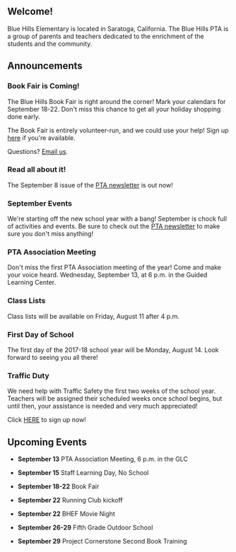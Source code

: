## Welcome!

Blue Hills Elementary is located in Saratoga, California. The Blue Hills PTA is a group of parents and teachers dedicated to the enrichment of the students and the community.

## Announcements

### Book Fair is Coming!

The Blue Hills Book Fair is right around the corner!  Mark your calendars for September 18-22. Don't miss this chance to get all your holiday shopping done early.

The Book Fair is entirely volunteer-run, and we could use your help!  Sign up [here](http://tinyurl.com/y856m5kd) if you're available.

Questions?  [Email us](mailto:bluehillsbookfair@gmail.com).

### Read all about it!

The September 8 issue of the [PTA newsletter](http://www.bluehillspta.org/assets/bulletins/20170908_BHPTA_Newsletter.pdf) is out now!

### September Events

We're starting off the new school year with a bang!  September is chock full of activities and events.  Be sure to check out the [PTA newsletter](http://www.bluehillspta.org/assets/bulletins/20170825_BHPTA_Newsletter.pdf) to make sure you don't miss anything!


### PTA Association Meeting

Don't miss the first PTA Association meeting of the year!  Come and make your voice heard.  Wednesday, September 13, at 6 p.m. in the Guided Learning Center.


### Class Lists

Class lists will be available on Friday, August 11 after 4 p.m.


### First Day of School

The first day of the 2017-18 school year will be Monday, August 14.  Look forward to seeing you all there!


### Traffic Duty

We need help with Traffic Safety the first two weeks of the school year. Teachers will be assigned their scheduled weeks once school begins, but until then, your assistance is needed and very much appreciated!

Click [HERE](https://docs.google.com/spreadsheets/d/1MyEacaLFZnrpGiIq18mf9evZ03L-nttFJPSLmKkPOms/edit#gid=0) to sign up now!

## Upcoming Events
    
- **September 13** PTA Association Meeting, 6 p.m. in the GLC

- **September 15** Staff Learning Day, No School

- **September 18-22** Book Fair

- **September 22**  Running Club kickoff

- **September 22** BHEF Movie Night

- **September 26-29** Fifth Grade Outdoor School

- **September 29** Project Cornerstone Second Book Training
